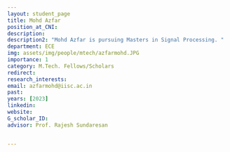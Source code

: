 ```yaml
---
layout: student_page
title: Mohd Azfar
position_at_CNI: 
description: 
description2: "Mohd Azfar is pursuing Masters in Signal Processing. "
department: ECE
img: assets/img/people/mtech/azfarmohd.JPG
importance: 1
category: M.Tech. Fellows/Scholars
redirect: 
research_interests: 
email: azfarmohd@iisc.ac.in
past:
years: [2023]
linkedin:
website: 
G_scholar_ID:
advisor: Prof. Rajesh Sundaresan


---
```

